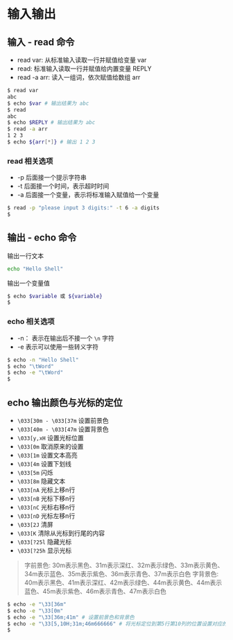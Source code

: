 # 输入输出

## 输入 - read 命令

* read var: 从标准输入读取一行并赋值给变量 var
* read: 标准输入读取一行并赋值给内置变量 REPLY
* read -a arr: 读入一组词，依次赋值给数组 arr

```sh
$ read var
abc
$ echo $var # 输出结果为 abc
$ read
abc
$ echo $REPLY # 输出结果为 abc
$ read -a arr
1 2 3
$ echo ${arr[*]} # 输出 1 2 3
```

### read 相关选项

* -p 后面接一个提示字符串
* -t 后面接一个时间，表示超时时间
* -a 后面接一个变量，表示将标准输入赋值给一个变量
  
```sh
$ read -p "please input 3 digits:" -t 6 -a digits
$
```

## 输出 - echo 命令

输出一行文本

```sh
echo "Hello Shell"
```

输出一个变量值

```sh
$ echo $variable 或 ${variable}
$
```

### echo 相关选项

* -n： 表示在输出后不接一个 `\n` 字符
* -e 表示可以使用一些转义字符
  
```sh
$ echo -n "Hello Shell"
$ echo "\tWord"
$ echo -e "\tWord"
$
```

## echo 输出颜色与光标的定位

* `\033[30m - \033[37m` 设置前景色
* `\033[40m - \033[47m` 设置背景色
* `\033[y,xH` 设置光标位置
* `\033[0m` 取消原来的设置
* `\033[1m` 设置文本高亮
* `\033[4m` 设置下划线
* `\033[5m` 闪烁
* `\033[8m` 隐藏文本
* `\033[nA` 光标上移n行
* `\033[nB` 光标下移n行
* `\033[nC` 光标右移n行
* `\033[nD` 光标左移n行
* `\033[2J` 清屏
* `\033[K`  清除从光标到行尾的内容
* `\033[?25l` 隐藏光标
* `\033[?25h` 显示光标

> 字前景色: 30m表示黑色、31m表示深红、32m表示绿色、33m表示黄色、34m表示蓝色、35m表示紫色、36m表示青色、37m表示白色
> 字背景色: 40m表示黑色、41m表示深红、42m表示绿色、44m表示黄色、44m表示蓝色、45m表示紫色、46m表示青色、47m表示白色

```sh
$ echo -e "\33[36m"
$ echo -e "\33[0m"
$ echo -e "\33[36m;41m" # 设置前景色和背景色
$ echo -e "\33[5,10H;31m;46m666666" # 将光标定位到第5行第10列的位置设置对应的前景色和背景色
$
```
